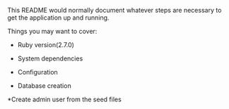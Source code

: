 This README would normally document whatever steps are necessary to get the
application up and running.

Things you may want to cover:

* Ruby version(2.7.0)

* System dependencies

* Configuration

* Database creation

*Create admin user from the seed files


